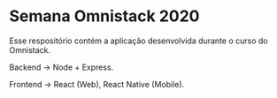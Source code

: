 # Semana Omnistack 2020

Esse respositório contém a aplicação desenvolvida durante o curso do Omnistack. 

Backend -> Node + Express.

Frontend -> React (Web), React Native (Mobile).



